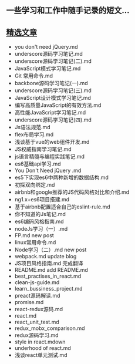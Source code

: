 ## 一些学习和工作中随手记录的短文...

## [精选文章](https://github.com/blackLearning/blackLearning.github.io/issues)

* you don't need jQuery.md
* underscore源码学习笔记.md
* underscore源码学习笔记(二).md
* JavaScript模式学习笔记.md
* Git 常用命令.md
* backbone源码学习笔记(一).md
* underscore源码学习笔记(三).md
* JavaScript设计模式学习笔记.md
* 编写高质量JavaScript的有效方法.md
* 高性能JavaScript学习笔记.md
* underscore源码学习笔记(四).md
* Js语法规范.md
* flex布局学习.md
* 浅谈基于vue的web组件开发.md
* JS权威指南学习笔记.md
* js语言精髓与编程实践笔记.md
* es6基础api学习.md
* You Don't Need jQuery .md
* es5下实现es6中两种新增的数据结构.md
* 初探双向绑定.md
* airbnb和google推荐的JS代码风格对比和介绍.md
* ng1.x+es6项目搭建.md
* 基于airbnb配置适合自己的eslint-rule.md
* 你不知道的Js笔记.md
* es6编码风格指南.md
* nodeJs学习（一）.md
* FP.md    new post
* linux常用命令.md
* Node学习（二）.md  new post
* webpack.md update blog
* JS项目风格指南.md 完成翻译
* README.md   add README.md
* best_practises_in_react.md
* clean-js-guide.md
* learn_bussiness_project.md
* preact源码解读.md
* promise.md
* react-redux源码.md
* react.md
* react_unit_test.md
* redux_mobx_comparison.md
* redux源码学习.md
* style in react.mdown
* underhood of react.md
* 浅谈react单元测试.md